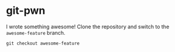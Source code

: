 # git-pwn

I wrote something awesome! Clone the repository and switch to the `awesome-feature` branch.

```
git checkout awesome-feature
```
